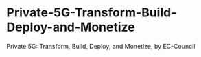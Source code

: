 # Private-5G-Transform-Build-Deploy-and-Monetize
Private 5G: Transform, Build, Deploy, and Monetize, by EC-Council
